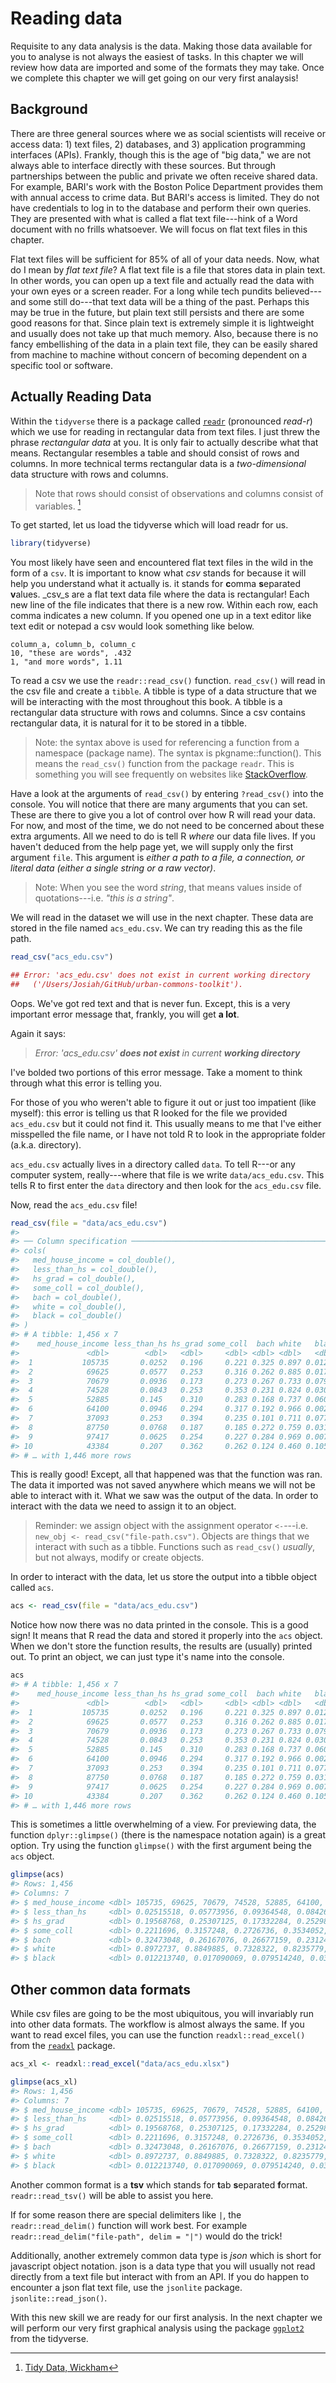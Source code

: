 # Reading data





Requisite to any data analysis is the data. Making those data available for you to analyse is not always the easiest of tasks. In this chapter we will review how data are imported and some of the formats they may take. Once we complete this chapter we will get going on our very first analaysis!

## Background

There are three general sources where we as social scientists will receive or access data: 1) text files, 2) databases, and 3) application programming interfaces (APIs). Frankly, though this is the age of "big data," we are not always able to interface directly with these sources. But through partnerships between the public and private we often receive shared data. For example, BARI's work with the Boston Police Department provides them with annual access to crime data. But BARI's access is limited. They do not have credentials to log in to the database and perform their own queries. They are presented with what is called a flat text file---hink of a Word document with no frills whatsoever.  We will focus on flat text files in this chapter.

Flat text files will be sufficient for 85% of all of your data needs. Now, what do I mean by *flat text file*? A flat text file is a file that stores data in plain text. In other words, you can open up a text file and actually read the data with your own eyes or a screen reader. For a long while tech pundits believed---and some still do---that text data will be a thing of the past. Perhaps this may be true in the future, but plain text still persists and there are some good reasons for that. Since plain text is extremely simple it is lightweight and usually does not take up that much memory. Also, because there is no fancy embellishing of the data in a plain text file, they can be easily shared from machine to machine without concern of becoming dependent on a specific tool or software.

## Actually Reading Data

Within the `tidyverse` there is a package called [`readr`](https://readr.tidyverse.org) (pronounced *read-r*) which we use for reading in rectangular data from text files. I just threw the phrase *rectangular data* at you. It is only fair to actually describe what that means. Rectangular resembles a table and should consist of rows and columns. In more technical terms rectangular data is a *two-dimensional* data structure with rows and columns. 

> Note that rows should consist of observations and columns consist of variables. [^tidydata]

To get started, let us load the tidyverse which will load readr for us.


```r
library(tidyverse) 
```

You most likely have seen and encountered flat text files in the wild in the form of a `csv`. It is important to know what *csv* stands for because it will help you understand what it actually is. it stands for **c**omma **s**eparated **v**alues. \_csv\_s are a flat text data file where the data is rectangular! Each new line of the file indicates that there is a new row. Within each row, each comma indicates a new column. If you opened one up in a text editor like text edit or notepad a csv would look something like below.

    column_a, column_b, column_c
    10, "these are words", .432
    1, "and more words", 1.11

To read a csv we use the `readr::read_csv()` function. `read_csv()` will read in the csv file and create a `tibble`. A tibble is type of a data structure that we will be interacting with the most throughout this book. A tibble is a rectangular data structure with rows and columns. Since a csv contains rectangular data, it is natural for it to be stored in a tibble.

> Note: the syntax above is used for referencing a function from a namespace (package name). The syntax is pkgname::function(). This means the `read_csv()` function from the package `readr`. This is something you will see frequently on websites like [StackOverflow](https://stackoverflow.com/questions/tagged/r).

Have a look at the arguments of `read_csv()` by entering `?read_csv()` into the console. You will notice that there are many arguments that you can set. These are there to give you a lot of control over how R will read your data. For now, and most of the time, we do not need to be concerned about these extra arguments. All we need to do is tell R *where* our data file lives. If you haven't deduced from the help page yet, we will supply only the first argument `file`. This argument is *either a path to a file, a connection, or literal data (either a single string or a raw vector)*.

> Note: When you see the word *string*, that means values inside of quotations---i.e. *"this is a string"*.

We will read in the dataset we will use in the next chapter. These data are stored in the file named `acs_edu.csv`. We can try reading this as the file path.


```r
read_csv("acs_edu.csv")

## Error: 'acs_edu.csv' does not exist in current working directory 
##   ('/Users/Josiah/GitHub/urban-commons-toolkit').
```

Oops. We've got red text and that is never fun. Except, this is a very important error message that, frankly, you will get **a lot**.

Again it says:

> *Error: 'acs_edu.csv' **does not exist** in current **working directory***

I've bolded two portions of this error message. Take a moment to think through what this error is telling you.

For those of you who weren't able to figure it out or just too impatient (like myself): this error is telling us that R looked for the file we provided `acs_edu.csv` but it could not find it. This usually means to me that I've either misspelled the file name, or I have not told R to look in the appropriate folder (a.k.a. directory).

`acs_edu.csv` actually lives in a directory called `data`. To tell R---or any computer system, really---where that file is we write `data/acs_edu.csv`. This tells R to first enter the `data` directory and then look for the `acs_edu.csv` file.

Now, read the `acs_edu.csv` file!


```r
read_csv(file = "data/acs_edu.csv") 
#> 
#> ── Column specification ────────────────────────────────────────────────────────
#> cols(
#>   med_house_income = col_double(),
#>   less_than_hs = col_double(),
#>   hs_grad = col_double(),
#>   some_coll = col_double(),
#>   bach = col_double(),
#>   white = col_double(),
#>   black = col_double()
#> )
#> # A tibble: 1,456 x 7
#>    med_house_income less_than_hs hs_grad some_coll  bach white   black
#>               <dbl>        <dbl>   <dbl>     <dbl> <dbl> <dbl>   <dbl>
#>  1           105735       0.0252   0.196     0.221 0.325 0.897 0.0122 
#>  2            69625       0.0577   0.253     0.316 0.262 0.885 0.0171 
#>  3            70679       0.0936   0.173     0.273 0.267 0.733 0.0795 
#>  4            74528       0.0843   0.253     0.353 0.231 0.824 0.0306 
#>  5            52885       0.145    0.310     0.283 0.168 0.737 0.0605 
#>  6            64100       0.0946   0.294     0.317 0.192 0.966 0.00256
#>  7            37093       0.253    0.394     0.235 0.101 0.711 0.0770 
#>  8            87750       0.0768   0.187     0.185 0.272 0.759 0.0310 
#>  9            97417       0.0625   0.254     0.227 0.284 0.969 0.00710
#> 10            43384       0.207    0.362     0.262 0.124 0.460 0.105  
#> # … with 1,446 more rows
```

This is really good! Except, all that happened was that the function was ran. The data it imported was not saved anywhere which means we will not be able to interact with it. What we saw was the output of the data. In order to interact with the data we need to assign it to an object.

> Reminder: we assign object with the assignment operator `<-`---i.e. `new_obj <- read_csv("file-path.csv")`. Objects are things that we interact with such as a tibble. Functions such as `read_csv()` *usually*, but not always, modify or create objects.

In order to interact with the data, let us store the output into a tibble object called `acs`.


```r
acs <- read_csv(file = "data/acs_edu.csv") 
```

Notice how now there was no data printed in the console. This is a good sign! It means that R read the data and stored it properly into the `acs` object. When we don't store the function results, the results are (usually) printed out. To print an object, we can just type it's name into the console.


```r
acs
#> # A tibble: 1,456 x 7
#>    med_house_income less_than_hs hs_grad some_coll  bach white   black
#>               <dbl>        <dbl>   <dbl>     <dbl> <dbl> <dbl>   <dbl>
#>  1           105735       0.0252   0.196     0.221 0.325 0.897 0.0122 
#>  2            69625       0.0577   0.253     0.316 0.262 0.885 0.0171 
#>  3            70679       0.0936   0.173     0.273 0.267 0.733 0.0795 
#>  4            74528       0.0843   0.253     0.353 0.231 0.824 0.0306 
#>  5            52885       0.145    0.310     0.283 0.168 0.737 0.0605 
#>  6            64100       0.0946   0.294     0.317 0.192 0.966 0.00256
#>  7            37093       0.253    0.394     0.235 0.101 0.711 0.0770 
#>  8            87750       0.0768   0.187     0.185 0.272 0.759 0.0310 
#>  9            97417       0.0625   0.254     0.227 0.284 0.969 0.00710
#> 10            43384       0.207    0.362     0.262 0.124 0.460 0.105  
#> # … with 1,446 more rows
```

This is sometimes a little overwhelming of a view. For previewing data, the function `dplyr::glimpse()` (there is the namespace notation again) is a great option. Try using the function `glimpse()` with the first argument being the `acs` object.


```r
glimpse(acs)
#> Rows: 1,456
#> Columns: 7
#> $ med_house_income <dbl> 105735, 69625, 70679, 74528, 52885, 64100, 37093, 87…
#> $ less_than_hs     <dbl> 0.02515518, 0.05773956, 0.09364548, 0.08426318, 0.14…
#> $ hs_grad          <dbl> 0.19568768, 0.25307125, 0.17332284, 0.25298192, 0.31…
#> $ some_coll        <dbl> 0.2211696, 0.3157248, 0.2726736, 0.3534052, 0.283073…
#> $ bach             <dbl> 0.32473048, 0.26167076, 0.26677159, 0.23124279, 0.16…
#> $ white            <dbl> 0.8972737, 0.8849885, 0.7328322, 0.8235779, 0.737102…
#> $ black            <dbl> 0.012213740, 0.017090069, 0.079514240, 0.030640286, …
```

## Other common data formats

While csv files are going to be the most ubiquitous, you will invariably run into other data formats. The workflow is almost always the same. If you want to read excel files, you can use the function `readxl::read_excel()` from the [`readxl`](https://readxl.tidyverse.org/) package.


```r
acs_xl <- readxl::read_excel("data/acs_edu.xlsx")

glimpse(acs_xl)
#> Rows: 1,456
#> Columns: 7
#> $ med_house_income <dbl> 105735, 69625, 70679, 74528, 52885, 64100, 37093, 87…
#> $ less_than_hs     <dbl> 0.02515518, 0.05773956, 0.09364548, 0.08426318, 0.14…
#> $ hs_grad          <dbl> 0.19568768, 0.25307125, 0.17332284, 0.25298192, 0.31…
#> $ some_coll        <dbl> 0.2211696, 0.3157248, 0.2726736, 0.3534052, 0.283073…
#> $ bach             <dbl> 0.32473048, 0.26167076, 0.26677159, 0.23124279, 0.16…
#> $ white            <dbl> 0.8972737, 0.8849885, 0.7328322, 0.8235779, 0.737102…
#> $ black            <dbl> 0.012213740, 0.017090069, 0.079514240, 0.030640286, …
```

Another common format is a **tsv** which stands for **t**ab **s**eparated **f**ormat. `readr::read_tsv()` will be able to assist you here.

If for some reason there are special delimiters like `|`, the `readr::read_delim()` function will work best. For example `readr::read_delim("file-path", delim = "|")` would do the trick!

Additionally, another extremely common data type is *json* which is short for javascript object notation. json is a data type that you will usually not read directly from a text file but interact with from an API. If you do happen to encounter a json flat text file, use the `jsonlite` package. `jsonlite::read_json()`.

With this new skill we are ready for our first analysis. In the next chapter we will perform our very first graphical analysis using the package [`ggplot2`](https://ggplot2.tidyverse.org) from the tidyverse.


[^tidydata]: [Tidy Data, Wickham](https://vita.had.co.nz/papers/tidy-data.pdf)
